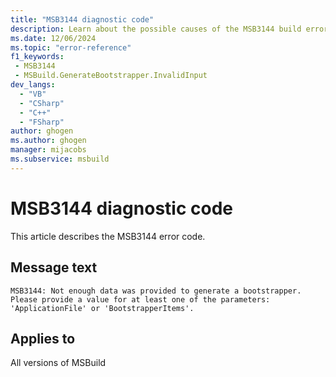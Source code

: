 ```yaml
---
title: "MSB3144 diagnostic code"
description: Learn about the possible causes of the MSB3144 build error, and get troubleshooting tips.
ms.date: 12/06/2024
ms.topic: "error-reference"
f1_keywords:
 - MSB3144
 - MSBuild.GenerateBootstrapper.InvalidInput
dev_langs:
  - "VB"
  - "CSharp"
  - "C++"
  - "FSharp"
author: ghogen
ms.author: ghogen
manager: mijacobs
ms.subservice: msbuild
---
```


# MSB3144 diagnostic code

<!-- :::ErrorDefinitionDescription::: -->
<!-- :::editable-content name="introDescription"::: -->
This article describes the MSB3144 error code.
<!-- :::editable-content-end::: -->

## Message text

`MSB3144: Not enough data was provided to generate a bootstrapper. Please provide a value for at least one of the parameters: 'ApplicationFile' or 'BootstrapperItems'.`

<!-- :::editable-content name="postOutputDescription"::: -->
<!--
{StrBegin="MSB3144: "}
-->
<!-- :::editable-content-end::: -->
<!-- :::ErrorDefinitionDescription-end::: -->

## Applies to

All versions of MSBuild
